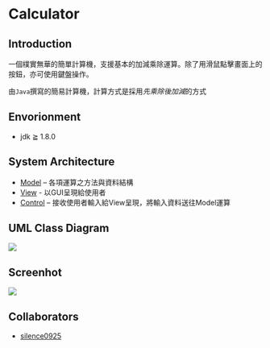 # Calculator
Introduction
--

一個樸實無華的簡單計算機，支援基本的加減乘除運算。除了用滑鼠點擊畫面上的按鈕，亦可使用鍵盤操作。

由`Java`撰寫的簡易計算機，計算方式是採用*先乘除後加減*的方式


Envorionment
--
- jdk ≧ 1.8.0

System Architecture
--

- [Model](https://github.com/jimmy801/Calculator/blob/master/src/CalculatorModel.java) – 各項運算之方法與資料結構
- [View](https://github.com/jimmy801/Calculator/blob/master/src/CalculatorView.java) - 以GUI呈現給使用者
- [Control](https://github.com/jimmy801/Calculator/blob/master/src/CalculatorControl.java) – 接收使用者輸入給View呈現，將輸入資料送往Model運算

UML Class Diagram
--
![](https://i.imgur.com/jRJ9MZD.jpg)




Screenhot
--
![](https://i.imgur.com/SJXJBcY.jpg)



Collaborators
--
- [silence0925](https://github.com/silence0925)
